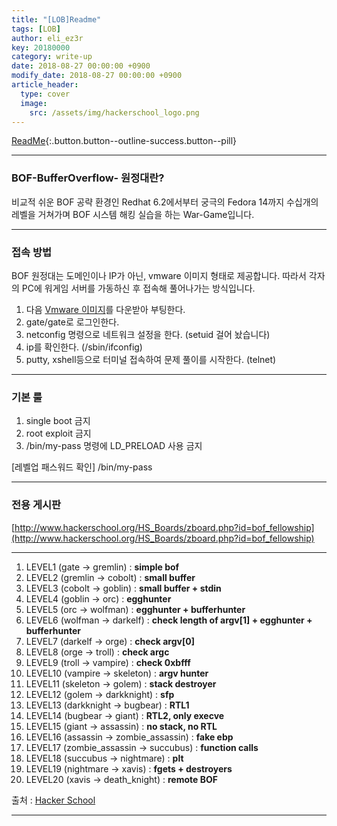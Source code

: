 ```yaml
---
title: "[LOB]Readme"
tags: [LOB]
author: eli_ez3r
key: 20180000
category: write-up
date: 2018-08-27 00:00:00 +0900
modify_date: 2018-08-27 00:00:00 +0900
article_header:
  type: cover
  image:
    src: /assets/img/hackerschool_logo.png
---
```


[ReadMe](#){:.button.button--outline-success.button--pill}

-----

###  BOF-BufferOverflow- 원정대란?

비교적 쉬운 BOF 공략 환경인 Redhat 6.2에서부터 궁극의 Fedora 14까지
수십개의 레벨을 거쳐가며 BOF 시스템 해킹 실습을 하는 War-Game입니다.



-----

### 접속 방법

BOF 원정대는 도메인이나 IP가 아닌, vmware 이미지 형태로 제공합니다.
따라서 각자의 PC에 워게임 서버를 가동하신 후 접속해 풀어나가는 방식입니다.  

1. 다음 [Vmware 이미지](http://hackerschool.org/TheLordofBOF/TheLordOfTheBOF_redhat_bootable.zip)를 다운받아 부팅한다.
2. gate/gate로 로그인한다.
3. netconfig 명령으로 네트워크 설정을 한다. (setuid 걸어 놨습니다)
4. ip를 확인한다. (/sbin/ifconfig)
5. putty, xshell등으로 터미널 접속하여 문제 풀이를 시작한다. (telnet)  



-----

###   기본 룰

1. single boot 금지
2. root exploit 금지
3. /bin/my-pass 명령에 LD_PRELOAD 사용 금지


[레벨업 패스워드 확인]
/bin/my-pass



-----

### 전용 게시판

[http://www.hackerschool.org/HS_Boards/zboard.php?id=bof_fellowship](http://www.hackerschool.org/HS_Boards/zboard.php?id=bof_fellowship)



-----


1. LEVEL1 (gate -> gremlin) :  **simple bof**
2. LEVEL2 (gremlin -> cobolt) : **small buffer**
3. LEVEL3 (cobolt -> goblin) : **small buffer + stdin**
4. LEVEL4 (goblin -> orc) : **egghunter**
5. LEVEL5 (orc -> wolfman) : **egghunter + bufferhunter**
6. LEVEL6 (wolfman -> darkelf) : **check length of argv[1] + egghunter + bufferhunter**
7. LEVEL7 (darkelf -> orge) : **check argv[0]**
8. LEVEL8 (orge -> troll) : **check argc**
9. LEVEL9 (troll -> vampire) : **check 0xbfff**
10. LEVEL10 (vampire -> skeleton) : **argv hunter**
11. LEVEL11 (skeleton -> golem) : **stack destroyer**
12. LEVEL12 (golem -> darkknight) : **sfp** 
13. LEVEL13 (darkknight -> bugbear) : **RTL1**
14. LEVEL14 (bugbear -> giant) : **RTL2, only execve**
15. LEVEL15 (giant -> assassin) : **no stack, no RTL**
16. LEVEL16 (assassin -> zombie_assassin) : **fake ebp**
17. LEVEL17 (zombie_assassin -> succubus) : **function calls**
18. LEVEL18 (succubus -> nightmare) : **plt**
19. LEVEL19 (nightmare -> xavis) : **fgets + destroyers**
20. LEVEL20 (xavis -> death_knight) : **remote BOF** 


출처 : [Hacker School](https://www.hackerschool.org/HS_Boards/zboard.php?id=HS_Notice&no=1170881885)

-----